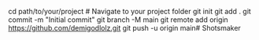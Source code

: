 cd path/to/your/project  # Navigate to your project folder
git init
git add .
git commit -m "Initial commit"
git branch -M main
git remote add origin https://github.com/demigodlolz.git
git push -u origin main# Shotsmaker

